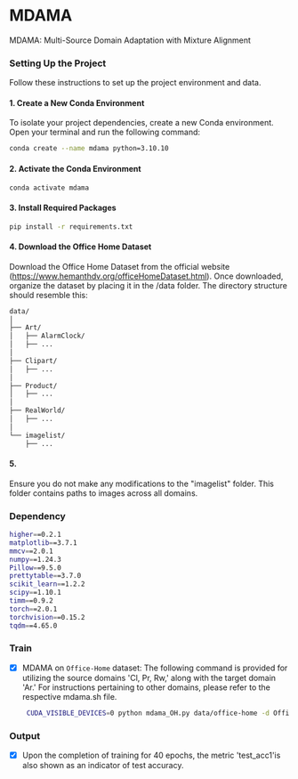 # MDAMA
MDAMA: Multi-Source Domain Adaptation with Mixture Alignment 

### Setting Up the Project

Follow these instructions to set up the project environment and data.

#### 1. Create a New Conda Environment

To isolate your project dependencies, create a new Conda environment. Open your terminal and run the following command:

```bash
conda create --name mdama python=3.10.10
```
#### 2. Activate the Conda Environment

```bash
conda activate mdama

```
#### 3. Install Required Packages

```bash
pip install -r requirements.txt
```
#### 4. Download the Office Home Dataset
Download the Office Home Dataset from the official website (https://www.hemanthdv.org/officeHomeDataset.html). 
Once downloaded, organize the dataset by placing it in the /data folder. The directory structure should resemble this:

```bash
data/
│
├── Art/
│   ├── AlarmClock/
│   ├── ...
│
├── Clipart/
│   ├── ...
│
├── Product/
│   ├── ...
│
├── RealWorld/
│   ├── ...
│
└── imagelist/
    ├── ...
```
#### 5. 
Ensure you do not make any modifications to the "imagelist" folder. This folder contains paths to images across all domains.

### Dependency

```bash
higher==0.2.1
matplotlib==3.7.1
mmcv==2.0.1
numpy==1.24.3
Pillow==9.5.0
prettytable==3.7.0
scikit_learn==1.2.2
scipy==1.10.1
timm==0.9.2
torch==2.0.1
torchvision==0.15.2
tqdm==4.65.0
```

### Train

- [x] MDAMA on `Office-Home` dataset:
     The following command is provided for utilizing the source domains 'Cl, Pr, Rw,' along with the target domain 'Ar.' For instructions pertaining to other domains, please refer to the respective mdama.sh file.

  ```bash
   CUDA_VISIBLE_DEVICES=0 python mdama_OH.py data/office-home -d OfficeHome -s Cl Pr Rw -t Ar -a resnet50 epochs 30 --bottleneck-dim 2048 --seed 0 --log logs/mdama_OH/OfficeHome_:2Ar
  ```
### Output
 - [x] Upon the completion of training for 40 epochs, the metric 'test_acc1'is also shown as an indicator of test accuracy.
